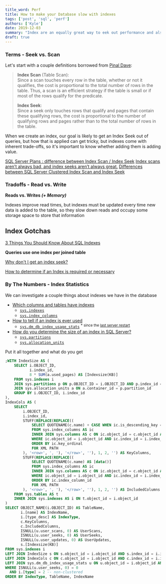 ```yaml
---
title_word: Perf
title: How to make your Database slow with indexes
tags: ['post', 'sql', 'perf']
authors: ['Kyle']
date: 2019-12-03
summary: "Index are an equally great way to eek out performance and also tank it.  Figure out to the difference here"
draft: true
---
```


### Terms - Seek vs. Scan

Let's start with a couple definitions borrowed from [Pinal Dave][1]:

> **Index Scan** (Table Scan):  
> Since a scan touches every row in the table, whether or not it qualifies, the cost is proportional to the total number of rows in the table. Thus, a scan is an efficient strategy if the table is small or if most of the rows qualify for the predicate.
>
> **Index Seek**:  
> Since a seek only touches rows that qualify and pages that contain these qualifying rows, the cost is proportional to the number of qualifying rows and pages rather than to the total number of rows in the table.

When we create an index, our goal is likely to get an Index Seek out of queries, but how that is applied can get tricky, but indexes come with inherent trade-offs, so it's important to know whether adding them is adding value.

[SQL Server Plans : difference between Index Scan / Index Seek](https://stackoverflow.com/q/1136524/1366033)
[Index scans aren’t always bad, and index seeks aren’t always great.](https://www.brentozar.com/archive/2019/04/index-scans-arent-always-bad-and-index-seeks-arent-always-great/)
[Differences between SQL Server Clustered Index Scan and Index Seek](https://medium.com/geopits/differences-between-sql-server-clustered-index-scan-and-index-seek-311756e4d82c)

### Tradoffs - Read vs. Write

**Reads vs. Writes *(+ Memory)***

Indexes improve read times, but indexes must be updated every time new data is added to the table, so they slow down reads and occupy some storage space to store that information

## Index Gotchas

[3 Things You Should Know About SQL Indexes](https://www.celerity.com/how-to-design-sql-indexes)

**Queries use one index per joined table**

[Why don't I get an index seek?](https://dba.stackexchange.com/a/176889/31340)



[How to determine if an Index is required or necessary](https://dba.stackexchange.com/q/56/31340)


### By The Numbers - Index Statistics

We can investigate a couple things about indexes we have in the database

* [Which columns and tables have indexes][8]
  * [`sys.indexes`][5]
  * [`sys.index_columns`][9]
* [How to tell if an index is ever used][2]
  * [`sys.dm_db_index_usage_stats`][3] <sup>* since the [last server restart][10]</sup>
* [How do you determine the size of an index in SQL Server?][4]
  * [`sys.partitions`][6]
  * [`sys.allocation_units`][7]

Put it all together and what do you get

```sql
;WITH IndexSize AS (
	SELECT i.OBJECT_ID,
		   i.index_id,
		   8 * SUM(a.used_pages) AS [Indexsize(KB)]
	FROM sys.indexes i
	JOIN sys.partitions p ON p.OBJECT_ID = i.OBJECT_ID AND p.index_id = i.index_id
	JOIN sys.allocation_units a ON a.container_id = p.partition_id
	GROUP BY i.OBJECT_ID, i.index_id
),
IndexCols AS (
	SELECT
		i.OBJECT_ID,
		i.index_id,
		STUFF(REPLACE(REPLACE((
			SELECT QUOTENAME(c.name) + CASE WHEN ic.is_descending_key = 1 THEN ' DESC' ELSE '' END AS [data()]
			FROM sys.index_columns AS ic
			INNER JOIN sys.columns AS c ON ic.object_id = c.object_id AND ic.column_id = c.column_id
			WHERE ic.object_id = i.object_id AND ic.index_id = i.index_id AND ic.is_included_column = 0
			ORDER BY ic.key_ordinal
			FOR XML PATH
		), '<row>', ', '), '</row>', ''), 1, 2, '') AS KeyColumns,
		STUFF(REPLACE(REPLACE((
			SELECT QUOTENAME(c.name) AS [data()]
			FROM sys.index_columns AS ic
			INNER JOIN sys.columns AS c ON ic.object_id = c.object_id AND ic.column_id = c.column_id
			WHERE ic.object_id = i.object_id AND ic.index_id = i.index_id AND ic.is_included_column = 1
			ORDER BY ic.index_column_id
			FOR XML PATH
		), '<row>', ', '), '</row>', ''), 1, 2, '') AS IncludedColumns
	FROM sys.tables AS t
	INNER JOIN sys.indexes AS i ON t.object_id = i.object_id
)
SELECT OBJECT_NAME(i.OBJECT_ID) AS TableName,
	   i.[name] AS IndexName,
	   i.[type_desc] AS IndexType,
	   c.KeyColumns,
	   c.IncludedColumns,
	   ISNULL(u.user_scans, 0) AS UserScans,
	   ISNULL(u.user_seeks, 0) AS UserSeeks,
	   ISNULL(u.user_updates, 0) AS UserUpdates,
	   s.[Indexsize(KB)]
FROM sys.indexes i
LEFT JOIN IndexSize s ON s.object_id = i.object_id AND s.index_id = i.index_id
LEFT JOIN IndexCols c ON c.object_id = i.object_id AND c.index_id = i.index_id
LEFT JOIN sys.dm_db_index_usage_stats u ON u.object_id = i.object_id AND u.index_id = i.index_id
WHERE ISNULL(u.user_seeks, 0) = 0 
  AND i.[type] = 2 -- non-clustered
ORDER BY IndexType, TableName, IndexName
```


[1]: https://blog.sqlauthority.com/2007/03/30/sql-server-index-seek-vs-index-scan-table-scan/
[2]: https://stackoverflow.com/a/5145464/1366033
[3]: https://docs.microsoft.com/en-us/sql/relational-databases/system-dynamic-management-views/sys-dm-db-index-usage-stats-transact-sql
[4]: https://stackoverflow.com/a/59185688/1366033
[5]: https://docs.microsoft.com/en-us/sql/relational-databases/system-catalog-views/sys-indexes-transact-sql
[6]: https://docs.microsoft.com/en-us/sql/relational-databases/system-catalog-views/sys-partitions-transact-sql
[7]: https://docs.microsoft.com/en-us/sql/relational-databases/system-catalog-views/sys-allocation-units-transact-sql
[8]: https://stackoverflow.com/q/765867/1366033
[9]: https://docs.microsoft.com/en-us/sql/relational-databases/system-catalog-views/sys-index-columns-transact-sql
[10]: https://stackoverflow.com/a/11442305/1366033